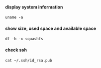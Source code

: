 #### display system information
```
uname -a
```

#### show size, used space and available space
```
df -h -x squashfs
```

#### check ssh
```
cat ~/.ssh/id_rsa.pub
```